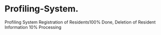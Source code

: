 # Profiling-System.
Profiling System Registration of Residents100% Done, Deletion of Resident Information 10% Processing 
